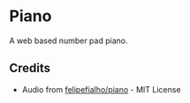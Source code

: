 # Piano
A web based number pad piano.

## Credits
- Audio from [felipefialho/piano](https://github.com/felipefialho/piano) - MIT License
